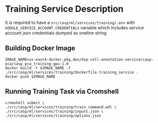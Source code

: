 # Training Service Description
It is required to have a `src/casp/ml/services/training/.env` with `GOOGLE_SERVICE_ACCOUNT_CREDENTIALS` variable which includes service account json credentials dumped as oneline string
## Building Docker Image
```
IMAGE_NAME=us-east4-docker.pkg.dev/dsp-cell-annotation-service/casp-pca/casp_pca_training-gpu:1.0
docker build -t $IMAGE_NAME -f ./src/casp/ml/services/training/Dockerfile.training_service .
docker push $IMAGE_NAME
```
## Running Training Task via Cromshell
```
cromshell submit \
./src/casp/ml/services/training/train_command.wdl \
./src/casp/ml/services/training/inputs.json \ 
./src/casp/ml/services/training/options.json
```
